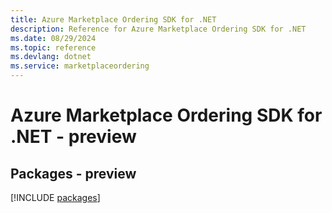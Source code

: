 ```yaml
---
title: Azure Marketplace Ordering SDK for .NET
description: Reference for Azure Marketplace Ordering SDK for .NET
ms.date: 08/29/2024
ms.topic: reference
ms.devlang: dotnet
ms.service: marketplaceordering
---
```

# Azure Marketplace Ordering SDK for .NET - preview
## Packages - preview
[!INCLUDE [packages](marketplace-ordering-index.md)]